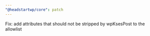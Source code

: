```yaml
---
"@headstartwp/core": patch
---
```


Fix: add attributes that should not be stripped by wpKsesPost to the allowlist
